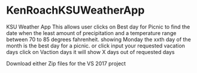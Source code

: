 # KenRoachKSUWeatherApp
KSU Weather App 
This allows user clicks on Best day for Picnic to find the date when the least amount of precipitation and a temperature range between 70 to 85 degrees fahrenheit.
showing     Monday the xxth day of the month is the best day for a picnic.
or click input your requested vacation days click on Vaction days
it will show X days out of requested days

Download either Zip files for the VS 2017 project
